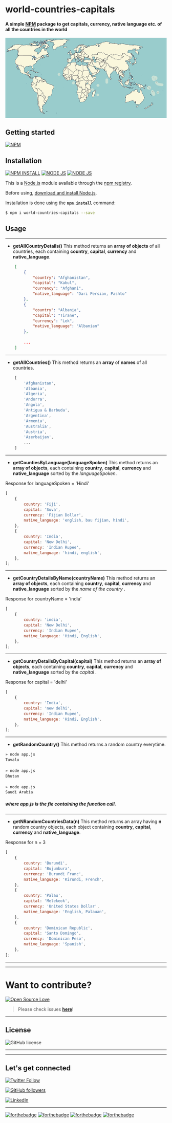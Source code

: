 # world-countries-capitals

#### A simple [NPM](https://www.npmjs.com/package/world-countries-capitals) package to get capitals, currency, native language etc. of all the countries in the world

![world-countries-capitals](assets/world-countries-capitals.gif)

## Getting started

[![NPM](https://nodei.co/npm/world-countries-capitals.png?compact=true)](https://nodei.co/npm/world-countries-capitals/)

## Installation

[![NPM INSTALL](http://img.shields.io/badge/npm-install-blue.svg?style=for-the-badge&logo=npm)](https://docs.npmjs.com/getting-started/installing-npm-packages-locally) [![NODE JS](http://img.shields.io/badge/Node-JS-teal.svg?style=for-the-badge&logo=node.js)](https://nodejs.org/en/) [![NODE JS](https://img.shields.io/npm/v/world-countries-capitals?logo=npm&label=world-countries-capitals&style=for-the-badge)](https://www.npmjs.com/package/world-countries-capitals)

This is a [Node.js](https://nodejs.org/en/) module available through the
[npm registry](https://www.npmjs.com/).

Before using, [download and install Node.js](https://nodejs.org/en/download/).

Installation is done using the
**[`npm install`](https://docs.npmjs.com/getting-started/installing-npm-packages-locally)** command:

```bash
$ npm i world-countries-capitals --save
```

## Usage

---

- **getAllCountryDetails()** This method returns an **array of objects** of all countries, each containing **country**, **capital**, **currency** and **native_language**.

```json
    [
        {
            "country": "Afghanistan",
            "capital": "Kabul",
            "currency": "Afghani",
            "native_language": "Dari Persian, Pashto"
        },
        {
            "country": "Albania",
            "capital": "Tirane",
            "currency": "Lek",
            "native_language": "Albanian"
        },

        ...
    ]
```

---

- **getAllCountries()** This method returns an **array** of **names** of all countries.

```javascript
    [
        'Afghanistan',
        'Albania',
        'Algeria',
        'Andorra',
        'Angola',
        'Antigua & Barbuda',
        'Argentina',
        'Armenia',
        'Australia',
        'Austria',
        'Azerbaijan',
        ...
    ]
```

---

- **getCountiesByLanguage(languageSpoken)** This method returns an **array of objects**, each containing **country**, **capital**, **currency** and **native_language** sorted by the _languageSpoken_.

Response for languageSpoken = 'Hindi'

```javascript
[
	{
		country: 'Fiji',
		capital: 'Suva',
		currency: 'Fijian Dollar',
		native_language: 'english, bau fijian, hindi',
	},
	{
		country: 'India',
		capital: 'New Delhi',
		currency: 'Indian Rupee',
		native_language: 'hindi, english',
	},
];
```

---

- **getCountryDetailsByName(countryName)** This method returns an **array of objects**, each containing **country**, **capital**, **currency** and **native_language** sorted by the _name of the country_ .

Response for countryName = 'india'

```javascript
[
	{
		country: 'india',
		capital: 'New Delhi',
		currency: 'Indian Rupee',
		native_language: 'Hindi, English',
	},
];
```

---

- **getCountryDetailsByCapital(capital)** This method returns an **array of objects**, each containing **country**, **capital**, **currency** and **native_language** sorted by the _capital_ .

Response for capital = 'delhi'

```javascript
[
	{
		country: 'India',
		capital: 'new delhi',
		currency: 'Indian Rupee',
		native_language: 'Hindi, English',
	},
];
```

---

- **getRandomCountry()** This method returns a random country everytime.

```bash
» node app.js
Tuvalu

» node app.js
Bhutan

» node app.js
Saudi Arabia
```

##### where app.js is the fie containing the function call.

---

- **getNRandomCountriesData(n)** This method returns an array having **n** random country objects, each object containing **country**, **capital**, **currency** and **native_language**.

Response for n = 3

```javascript
[
	{
		country: 'Burundi',
		capital: 'Bujumbura',
		currency: 'Burundi Franc',
		native_language: 'Kirundi, French',
	},
	{
		country: 'Palau',
		capital: 'Melekeok',
		currency: 'United States Dollar',
		native_language: 'English, Palauan',
	},
	{
		country: 'Dominican Republic',
		capital: 'Santo Domingo',
		currency: 'Dominican Peso',
		native_language: 'Spanish',
	},
];
```

---

---

# Want to contribute?

[![Open Source Love](https://badges.frapsoft.com/os/v3/open-source-175x29.png?v=103)](https://github.com/bhatvikrant/world-countries-capitals/issues)

> Please check issues **[here](https://github.com/bhatvikrant/world-countries-capitals/issues)**!

---

## License

![GitHub license](https://img.shields.io/github/license/bhatvikrant/world-countries-capitals.svg?style=for-the-badge&logo=github)

---

---

## Let's get connected

[![Twitter Follow](https://img.shields.io/twitter/follow/vikrantbhat1022.svg?style=for-the-badge&logo=twitter)](https://twitter.com/vikrantbhat1022)

[![GitHub followers](https://img.shields.io/github/followers/bhatvikrant.svg?label=Follow&style=for-the-badge&logo=github)](https://github.com/bhatvikrant/)

[![LinkedIn](https://img.shields.io/static/v1.svg?label=connect&message=@vikrantbhat&color=success&logo=linkedin&style=for-the-badge&logoColor=white&colorA=blue)](https://www.linkedin.com/in/vikrant-bhat-2b6221189/)

<hr>

[![forthebadge](https://forthebadge.com/images/badges/built-with-love.svg)](https://github.com/bhatvikrant/world-countries-capitals) [![forthebadge](https://forthebadge.com/images/badges/made-with-javascript.svg)](https://github.com/bhatvikrant/world-countries-capitals) [![forthebadge](https://forthebadge.com/images/badges/makes-people-smile.svg)](https://github.com/bhatvikrant/world-countries-capitals) [![forthebadge](https://forthebadge.com/images/badges/check-it-out.svg)](https://github.com/bhatvikrant/world-countries-capitals)
